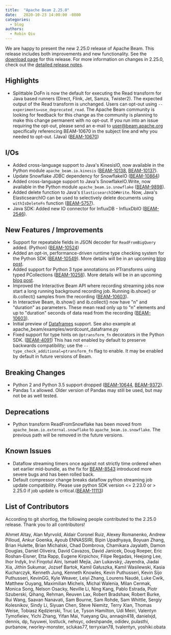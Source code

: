 ```yaml
---
title:  "Apache Beam 2.25.0"
date:   2020-10-23 14:00:00 -0800
categories:
  - blog
authors:
  - Robin Qiu
---
```

<!--
Licensed under the Apache License, Version 2.0 (the "License");
you may not use this file except in compliance with the License.
You may obtain a copy of the License at
http://www.apache.org/licenses/LICENSE-2.0
Unless required by applicable law or agreed to in writing, software
distributed under the License is distributed on an "AS IS" BASIS,
WITHOUT WARRANTIES OR CONDITIONS OF ANY KIND, either express or implied.
See the License for the specific language governing permissions and
limitations under the License.
-->
We are happy to present the new 2.25.0 release of Apache Beam. This release includes both improvements and new functionality.
See the [download page](/get-started/downloads/#2250-2020-10-23) for this release.
For more information on changes in 2.25.0, check out the
[detailed release notes](https://issues.apache.org/jira/secure/ReleaseNote.jspa?projectId=12319527&version=12347147).

## Highlights

* Splittable DoFn is now the default for executing the Read transform for Java based runners (Direct, Flink, Jet, Samza, Twister2). The expected output of the Read transform is unchanged. Users can opt-out using `--experiments=use_deprecated_read`. The Apache Beam community is looking for feedback for this change as the community is planning to make this change permanent with no opt-out. If you run into an issue requiring the opt-out, please send an e-mail to [user@beam.apache.org](mailto:user@beam.apache.org) specifically referencing BEAM-10670 in the subject line and why you needed to opt-out. (Java) ([BEAM-10670](https://issues.apache.org/jira/browse/BEAM-10670))

## I/Os

* Added cross-language support to Java's KinesisIO, now available in the Python module `apache_beam.io.kinesis` ([BEAM-10138](https://issues.apache.org/jira/browse/BEAM-10138), [BEAM-10137](https://issues.apache.org/jira/browse/BEAM-10137)).
* Update Snowflake JDBC dependency for SnowflakeIO ([BEAM-10864](https://issues.apache.org/jira/browse/BEAM-10864))
* Added cross-language support to Java's SnowflakeIO.Write, now available in the Python module `apache_beam.io.snowflake` ([BEAM-9898](https://issues.apache.org/jira/browse/BEAM-9898)).
* Added delete function to Java's `ElasticsearchIO#Write`. Now, Java's ElasticsearchIO can be used to selectively delete documents using `withIsDeleteFn` function ([BEAM-5757](https://issues.apache.org/jira/browse/BEAM-5757)).
* Java SDK: Added new IO connector for InfluxDB - InfluxDbIO ([BEAM-2546](https://issues.apache.org/jira/browse/BEAM-2546)).

## New Features / Improvements

* Support for repeatable fields in JSON decoder for `ReadFromBigQuery` added. (Python) ([BEAM-10524](https://issues.apache.org/jira/browse/BEAM-10524))
* Added an opt-in, performance-driven runtime type checking system for the Python SDK ([BEAM-10549](https://issues.apache.org/jira/browse/BEAM-10549)).
    More details will be in an upcoming [blog post](https://beam.apache.org/blog/python-performance-runtime-type-checking/index.html).
* Added support for Python 3 type annotations on PTransforms using typed PCollections ([BEAM-10258](https://issues.apache.org/jira/browse/BEAM-10258)).
    More details will be in an upcoming [blog post](https://beam.apache.org/blog/python-improved-annotations/index.html).
* Improved the Interactive Beam API where recording streaming jobs now start a long running background recording job. Running ib.show() or ib.collect() samples from the recording ([BEAM-10603](https://issues.apache.org/jira/browse/BEAM-10603)).
* In Interactive Beam, ib.show() and ib.collect() now have "n" and "duration" as parameters. These mean read only up to "n" elements and up to "duration" seconds of data read from the recording ([BEAM-10603](https://issues.apache.org/jira/browse/BEAM-10603)).
* Initial preview of [Dataframes](https://s.apache.org/simpler-python-pipelines-2020#slide=id.g905ac9257b_1_21) support.
    See also example at apache_beam/examples/wordcount_dataframe.py
* Fixed support for type hints on `@ptransform_fn` decorators in the Python SDK.
  ([BEAM-4091](https://issues.apache.org/jira/browse/BEAM-4091))
  This has not enabled by default to preserve backwards compatibility; use the
  `--type_check_additional=ptransform_fn` flag to enable. It may be enabled by
  default in future versions of Beam.

## Breaking Changes

* Python 2 and Python 3.5 support dropped ([BEAM-10644](https://issues.apache.org/jira/browse/BEAM-10644), [BEAM-9372](https://issues.apache.org/jira/browse/BEAM-9372)).
* Pandas 1.x allowed.  Older version of Pandas may still be used, but may not be as well tested.

## Deprecations

* Python transform ReadFromSnowflake has been moved from `apache_beam.io.external.snowflake` to `apache_beam.io.snowflake`. The previous path will be removed in the future versions.

## Known Issues

* Dataflow streaming timers once against not strictly time ordered when set earlier mid-bundle, as the fix for  [BEAM-8543](https://issues.apache.org/jira/browse/BEAM-8543) introduced more severe bugs and has been rolled back.
* Default compressor change breaks dataflow python streaming job update compatibility. Please use python SDK version <= 2.23.0 or > 2.25.0 if job update is critical.([BEAM-11113](https://issues.apache.org/jira/browse/BEAM-11113))


## List of Contributors

According to git shortlog, the following people contributed to the 2.25.0 release. Thank you to all contributors!

Ahmet Altay, Alan Myrvold, Aldair Coronel Ruiz, Alexey Romanenko, Andrew Pilloud, Ankur Goenka,
Ayoub ENNASSIRI, Bipin Upadhyaya, Boyuan Zhang, Brian Hulette, Brian Michalski, Chad Dombrova,
Chamikara Jayalath, Damon Douglas, Daniel Oliveira, David Cavazos, David Janicek, Doug Roeper, Eric
Roshan-Eisner, Etta Rapp, Eugene Kirpichov, Filipe Regadas, Heejong Lee, Ihor Indyk, Irvi Firqotul
Aini, Ismaël Mejía, Jan Lukavský, Jayendra, Jiadai Xia, Jithin Sukumar, Jozsef Bartok, Kamil
Gałuszka, Kamil Wasilewski, Kasia Kucharczyk, Kenneth Jung, Kenneth Knowles, Kevin Puthusseri, Kevin
Sijo Puthusseri, KevinGG, Kyle Weaver, Leiyi Zhang, Lourens Naudé, Luke Cwik, Matthew Ouyang,
Maximilian Michels, Michal Walenia, Milan Cermak, Monica Song, Nelson Osacky, Neville Li, Ning Kang,
Pablo Estrada, Piotr Szuberski, Qihang, Rehman, Reuven Lax, Robert Bradshaw, Robert Burke, Rui Wang,
Saavan Nanavati, Sam Bourne, Sam Rohde, Sam Whittle, Sergiy Kolesnikov, Sindy Li, Siyuan Chen, Steve
Niemitz, Terry Xian, Thomas Weise, Tobiasz Kędzierski, Truc Le, Tyson Hamilton, Udi Meiri, Valentyn
Tymofieiev, Yichi Zhang, Yifan Mai, Yueyang Qiu, annaqin418, danielxjd, dennis, dp, fuyuwei,
lostluck, nehsyc, odeshpande, odidev, pulasthi, purbanow, rworley-monster, sclukas77, terryxian78,
tvalentyn, yoshiki.obata
